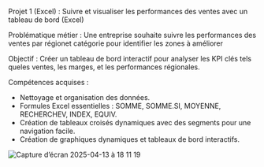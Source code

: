 Projet 1 (Excel) :
Suivre et visualiser les performances des ventes avec un tableau de bord (Excel)


Problématique métier :
Une entreprise souhaite suivre les performances des ventes par régionet catégorie pour identifier les zones à améliorer

Objectif :
Créer un tableau de bord interactif pour analyser les KPI clés tels queles ventes, les marges, et les performances régionales.


Compétences acquises : 
- Nettoyage et organisation des données.
- Formules Excel essentielles : SOMME, SOMME.SI, MOYENNE, RECHERCHEV, INDEX, EQUIV.
- Création de tableaux croisés dynamiques avec des segments pour une navigation facile.
- Création de graphiques dynamiques et tableaux de bord interactifs.

  
![Capture d’écran 2025-04-13 à 18 11 19](https://github.com/user-attachments/assets/ddce17cc-cfdb-4d8b-b78b-798a58afd74e)
